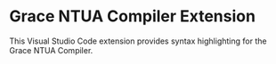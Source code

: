 # Grace NTUA Compiler Extension

This Visual Studio Code extension provides syntax highlighting for the Grace NTUA Compiler.
